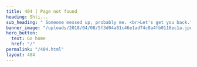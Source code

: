 ```yaml
---
title: 404 | Page not found
heading: Shti...
sub_heading: " Someone messed up, probably me. <br>Let's get you back."
banner_image: "/uploads/2018/04/08/5f3d04a81c46e1ad74c8a4fb0116ec1a.jpg"
hero_button:
  text: Go home
  href: "/"
permalink: "/404.html"
layout: 404
---
```

